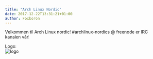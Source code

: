 ```yaml
---
title: "Arch Linux Nordic"
date: 2017-12-22T13:31:21+01:00
author: Foxboron
---
```


Velkommen til Arch Linux nordic!
#archlinux-nordics @ freenode er IRC kanalen vår!

Logo:  
![logo](https://i.imgur.com/uZUImXO.jpg "Plyndra!")

